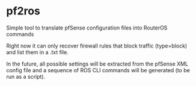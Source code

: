 # pf2ros
Simple tool to translate pfSense configuration files into RouterOS commands

Right now it can only recover firewall rules that block traffic (type=block) and list them in a .txt file.

In the future, all possible settings will be extracted from the pfSense XML config file and a sequence of ROS CLI commands will be generated (to be run as a script).
